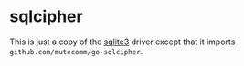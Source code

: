 # sqlcipher

This is just a copy of the [sqlite3](https://github.com/yawatamikiya/test/blob/master/database/sqlite3) driver except that it imports `github.com/mutecomm/go-sqlcipher`.
